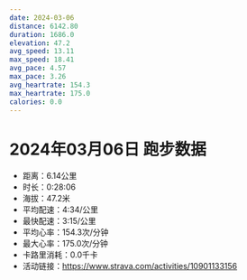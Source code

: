 ```yaml
---
date: 2024-03-06
distance: 6142.80
duration: 1686.0
elevation: 47.2
avg_speed: 13.11
max_speed: 18.41
avg_pace: 4.57
max_pace: 3.26
avg_heartrate: 154.3
max_heartrate: 175.0
calories: 0.0
---
```


# 2024年03月06日 跑步数据

- 距离：6.14公里
- 时长：0:28:06
- 海拔：47.2米
- 平均配速：4:34/公里
- 最快配速：3:15/公里
- 平均心率：154.3次/分钟
- 最大心率：175.0次/分钟
- 卡路里消耗：0.0千卡
- 活动链接：https://www.strava.com/activities/10901133156
